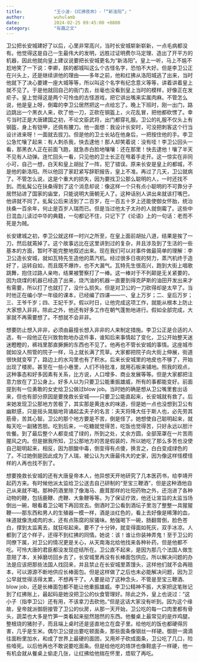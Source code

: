 ```yaml
---
title:            "王小波-《红拂夜奔》-「“新洛阳”」"
author:           wuhulamb
date:             2024-02-25 09:45:00 +0800
category:         "有趣之文"
---
```


卫公把长安城建好了以后，心里非常高兴，当时长安城崭新崭新，一点毛病都没有。他觉得这是自己一生最伟大的发明，远胜过证明费尔马定理、造出了开平方的机器，因此他就向皇上建议说要把长安城更名为“新洛阳”。皇上一听，马上不尴不尬地笑了一下说：李卿，朕的都城叫这么个古怪名字，恐怕不大好。但是李卫公正在兴头上，还是继续讲他的理由——多年之前，他和红拂从洛阳城逃了出来，当时他就下了决心要建一座大城等等，所以叫这个名字有纪念意义等等，讲着讲着皇上就不见了。于是他就回自己的衙门去，丝毫也没看到皇上当时的模样，好像正在发疟子。皇上觉得这是两个可怜虫的古怪游戏，把它讲出嘴来实属肉麻。不管怎么说，他是皇上呀，倒霉的李卫公居然把这一点给忘了。晚上下班时，刚一出门，路边跳出一个黑衣人来，砍了他一刀，正砍在钢盔上，火花乱冒，把他都砍愣了。幸亏当时正是大唐建国之初，不论文臣武将，出门都穿礼服。卫公的礼服不仅头上有钢盔，身上有铠甲，还佩有腰刀。他一面想：我设计长安时，可没把刺客这个行当设计进来呀！一面就去拔刀。但是他的卫士长站在他身后，一把按住他的手。李卫公急忙嚷了起来：有人刺杀我，快去逮他！那人却笑着说：没有哇！李卫公回头一看，那黑衣人正在前面飞跑，就急赤白脸地嚷嚷：还在那里！快去逮他！嚷了半天不见有人动弹。连忙回头一看，只见他的卫士长正在甩着手走开。这一惊实在非同小可，自己一想，白天和皇上胡扯了一阵，犯了错误。原来长安是皇上的都城，不是他的新洛阳。所以他回了家赶紧写辞职报告，皇上不准。再过了几天，卫公就病了。不管怎么说，这是个重大的损失，因为要找卫公那么聪明的人，一时还找不到。而虬髯公在扶桑得到了这个消息却说：像这样一个只有点小聪明的不可靠分子居然钻进了国家的庙堂，只能说明大唐朝无人了。这种话别人讲出来就该打嘴巴，他讲就不同了。虬髯公后来活到了二百岁，在一百五十岁上还能使御女怀胎，统治扶桑一百余年，何止是百岁人瑞而已。但是当过他太子太孙的人就倒霉了。这些中日混血儿读过中华的典籍，一句都记不住，只记下了《论语》上的一句话：老而不死是为贼。

长安建城之初，李卫公就这样一时兴之所至，在皇上面前胡扯八道，结果是挨了一刀，然后就蔫掉了。这个故事远比在这里讲到过的复杂，并且涉及到了生活的一些基本的方面，暂时不能完整地叙述出来。现在我们可以对事件做最简单的理解：李卫公造长安城，就如瓦特先生造他的蒸汽机。经过很多日夜的努力，蒸汽机终于造好了，运转自如，而且既不爆炸，也不大漏气。瓦特先生很高兴，跑到大街上唱歌跳舞，抱住过路人亲吻，结果被警察打了一棒。这一棒对于不列颠是无关紧要的，因为烧煤的机器已经造了出来，烧汽油的机器一直要到得克萨斯的油田开发出来才有需要，所以打了也就打了，没什么损失。但是对卫公的一刀砍得却是太早了。当时他正在编小学一年级的课本，已经编了四课——一、皇上万岁；二、皇后万岁；三、王爷千岁；四、王妃千岁。假以时日，让他完成这项工作，就能从根本上防止大家想入非非。除此之外，他还有好多工作在朝气蓬勃地进行。假如全部完成，大家就不再需要想了。不想就不会非非。

想要防止想入非非，必须由最擅长想入非非的人来制定措施。李卫公正是合适的人选，有一段他正在兴致勃勃地办这件事，谁知后来事情起了变化，卫公开始整天迷迷瞪瞪的，裤裆里那直撅撅的东西也不见了。他再也不管长安城的事情。这座城市就如没人照管的院子一样，马上就长满了荒草。大家都把院子向大街上伸展，街道很快就变窄了，路边上的水沟里也有了积水。后来长安城里的地皮也不够了，开始出现了楼房。甚至在一些小巷里，人们不待批准，就用石板来铺地。照我的观点，这种事态和好多因素有关系，比方说，人口增多、商业发展等等。但是大家都把注意力放在了卫公身上。好多人以为只要卫公能重振雄威，所有的事都能变好。前面提到有一位勇敢的女史给卫公做过blow job。当时她的确是想从卫公嘴里套出话来，但也有部分原因是要挽救长安城——只要卫公能直起来，长安城就有救了。后来她发现卫公那地方苦极了，其实那是黄连水的味道，但是她一点也没想到卫公有幽默感，只是摇头晃脑地背诵起孟夫子的名言：夫天将降大任于斯人也，必先劳其筋骨，苦其心智。卫公的那个地方要是不苦，倒是怪了。她想使自己聪明起来，就每天吃一副猪苦胆。吃到后来，一吃糖就觉得苦，吃饭也觉得苦，只好永远以胆汁佐餐。到了最后整个人都变成了绿的，所到之处，丈余方圆，全部笼罩在一片苦雨腥风之内。但是据我所知，卫公那地方的苦是假装的，所以她吃了那么多苦也没使自己聪明起来，相反，因为胆酸中毒，倒变得有点傻，换言之，白白变成绿色的了。不过她倒是因此成为了人瑞，被公认为大唐最伟大的史家，因为像这样怪模怪样的人再也找不到了。

想要挽救长安城的还有大唐皇帝本人，他异想天开地研究了几本医药书，给李靖开起药方来。有时候他派太监给卫公送去自己研制的“至宝三鞭酒”，但是这种酒他自己从来就不喝。那种药酒里除了像海马、鹿茸那样的壮阳药物之外，还泡进了各种动物的鞭，包括鹿鞭、虎鞭、大象鞭等等。为了保证疗效，他还让宣旨的太监当场倒出一碗，眼看着卫公喝下再回宫去。倒酒时卫公看到酒坛子里泡了整整一具猩猩鞭——那东西和男人的生殖器一模一样，酒是淡红色的，看上去好像是稀薄的血，味道就像洗咸肉的水，还有点陈腐的尿骚味。勉强喝下一碗，肠翻胃倒，脸色苍白，撑到太监离去，就狂呕起来。要不了十分钟，就变得面如死灰，双手冰凉。人都到了这个样子，还得不到红拂的同情。她说：该！谁让你装神弄鬼！至于卫公的同僚下属，对卫公的情况更是关心，从天南海北给他找来各种补药，但是他都不吃。可怜大唐的君臣都没发现症结所在。卫公直不起来，是因为那几个法国人做生意赔了本，关掉磨坊回乡去了，长安城里再没有长棒面包供应。所以解决问题的办法是应该把那些法国人找回来，并且禁止在长安城里蒸馒头，这样他们就不会再赔本，可以源源不断地供应长棒面包。但是这样做了之后也未必能解决问题，因为卫公早就觉得活得太累，不想再干了。人要是动了这种念头，不管是至宝三鞭酒、blow job，还是长棒面包都不能让他重振雄威。李卫公精神不振，大家把这笔账记到了红拂账上，最起码是她没把卫公的伙食管理好。除此之外，皇上也说过：“这小子（指李卫公）还有用，不该拿刀去砍他。”但是这话大家没有听到。因为这个缘故，皇帝就派御厨接管了卫公的伙房，从那一天开始，卫公吃的每一口肉里都有骨头，蔬菜也大多是竹笋一类看起来挺然翘然的东西。他餐桌上最常见的是炸鸡腿，整根烧的猪肘子，而且端上桌时还是竖直地立在盘子里。给他吃的饭也都硬得厉害，几乎是生米。偶尔卫公提出要吃顿面条，那些面条像钢丝一样硬。御厨一滴滴往面粉里加水，和成了世界上最硬的面团，又用斧子砍成面条，卫公吃了几口，险些噎死。以后他再也不敢说要吃面条。但是给他吃的烙饼也像鞋底子一样硬，他一有机会就从餐桌上偷走几张，让红拂给他揣在怀里，焐软了再吃。
